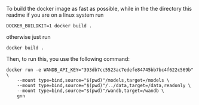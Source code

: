 To build the docker image as fast as possible, while in the the directory this readme if you are on a linux system run 

```
DOCKER_BUILDKIT=1 docker build .
```

otherwise just run

```
docker build .
```

Then, to run this, you use the following command:

```
docker run -e WANDB_API_KEY="393db7cc5523ac7edefe84745bb7bc4f622c569b" \
    --mount type=bind,source="$(pwd)"/models,target=/models \
    --mount type=bind,source="$(pwd)"/../data,target=/data,readonly \
    --mount type=bind,source="$(pwd)"/wandb,target=/wandb \
    gnn
```